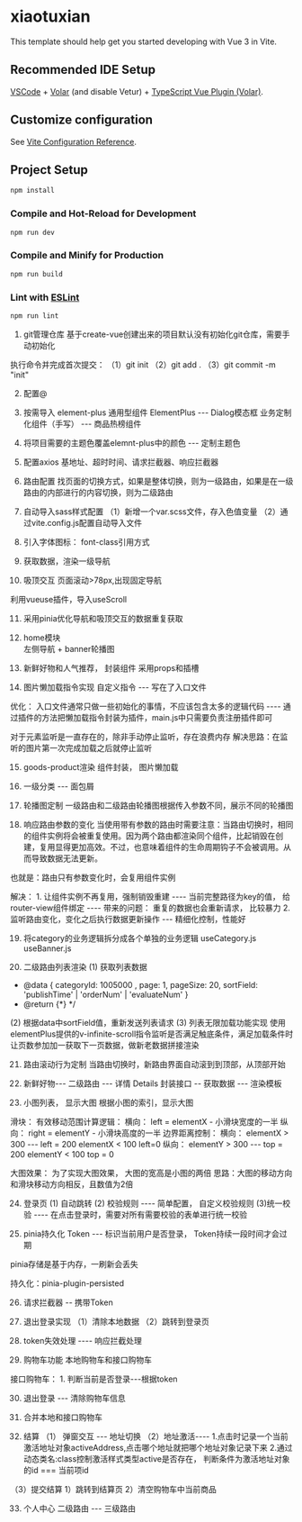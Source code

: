 # xiaotuxian

This template should help get you started developing with Vue 3 in Vite.

## Recommended IDE Setup

[VSCode](https://code.visualstudio.com/) + [Volar](https://marketplace.visualstudio.com/items?itemName=Vue.volar) (and disable Vetur) + [TypeScript Vue Plugin (Volar)](https://marketplace.visualstudio.com/items?itemName=Vue.vscode-typescript-vue-plugin).

## Customize configuration

See [Vite Configuration Reference](https://vitejs.dev/config/).

## Project Setup

```sh
npm install
```

### Compile and Hot-Reload for Development

```sh
npm run dev
```

### Compile and Minify for Production

```sh
npm run build
```

### Lint with [ESLint](https://eslint.org/)

```sh
npm run lint
```

1. git管理仓库
基于create-vue创建出来的项目默认没有初始化git仓库，需要手动初始化

执行命令并完成首次提交：
（1）git init
（2）git add .
（3）git commit -m "init"

2. 配置@

3. 按需导入 element-plus
通用型组件 ElementPlus  --- Dialog模态框
业务定制化组件（手写） --- 商品热榜组件

4. 将项目需要的主题色覆盖elemnt-plus中的颜色  --- 定制主题色

5. 配置axios
基地址、超时时间、请求拦截器、响应拦截器

6. 路由配置
找页面的切换方式，如果是整体切换，则为一级路由，如果是在一级路由的内部进行的内容切换，则为二级路由

7. 自动导入sass样式配置
（1）新增一个var.scss文件，存入色值变量
（2）通过vite.config.js配置自动导入文件

8. 引入字体图标： font-class引用方式

9. 获取数据，渲染一级导航

10. 吸顶交互
页面滚动>78px,出现固定导航

利用vueuse插件，导入useScroll

11. 采用pinia优化导航和吸顶交互的数据重复获取

12. home模块    
左侧导航 + banner轮播图

13. 新鲜好物和人气推荐， 封装组件
采用props和插槽

14. 图片懒加载指令实现
自定义指令  --- 写在了入口文件

优化： 入口文件通常只做一些初始化的事情，不应该包含太多的逻辑代码
    ---- 通过插件的方法把懒加载指令封装为插件，main.js中只需要负责注册插件即可

对于元素监听是一直存在的，除非手动停止监听，存在浪费内存
解决思路：在监听的图片第一次完成加载之后就停止监听

15. goods-product渲染
组件封装， 图片懒加载

16. 一级分类 --- 面包屑

17. 轮播图定制
一级路由和二级路由轮播图根据传入参数不同，展示不同的轮播图

18. 响应路由参数的变化
当使用带有参数的路由时需要注意：当路由切换时，相同的组件实例将会被重复使用。因为两个路由都渲染同个组件，比起销毁在创建，复用显得更加高效。不过，也意味着组件的生命周期钩子不会被调用。从而导致数据无法更新。

也就是：路由只有参数变化时，会复用组件实例

解决： 1. 让组件实例不再复用，强制销毁重建 ---- 当前完整路径为key的值，
          给router-view组件绑定 ---- 带来的问题： 重复的数据也会重新请求， 比较暴力
       2. 监听路由变化，变化之后执行数据更新操作  --- 精细化控制，性能好

19. 将category的业务逻辑拆分成各个单独的业务逻辑
useCategory.js
useBanner.js

20. 二级路由列表渲染
(1) 获取列表数据

* @data { 
     categoryId: 1005000 ,
     page: 1,
     pageSize: 20,
     sortField: 'publishTime' | 'orderNum' | 'evaluateNum'
   } 
 * @return {*}
 */

 (2) 根据data中sortField值，重新发送列表请求
 (3) 列表无限加载功能实现
 使用elementPlus提供的v-infinite-scroll指令监听是否满足触底条件，满足加载条件时让页数参加加一获取下一页数据，做新老数据拼接渲染

 21. 路由滚动行为定制
 当路由切换时，新路由界面自动滚到到顶部，从顶部开始

 22. 新鲜好物--- 二级路由 --- 详情
     Details
    封装接口 -- 获取数据 --- 渲染模板

23. 小图列表， 显示大图
根据小图的索引，显示大图

滑块：
    有效移动范围计算逻辑：
        横向： left = elementX - 小滑块宽度的一半
        纵向： right = elementY - 小滑块高度的一半
    边界距离控制：
        横向： elementX > 300  --- left = 200   elementX < 100 left=0
        纵向： elementY > 300  --- top = 200    elementY < 100 top = 0

大图效果：
    为了实现大图效果， 大图的宽高是小图的两倍
    思路：大图的移动方向和滑块移动方向相反，且数值为2倍

24. 登录页
(1) 自动跳转
(2) 校验规则 ---- 简单配置， 自定义校验规则
(3)统一校验 ---- 在点击登录时，需要对所有需要校验的表单进行统一校验

25. pinia持久化
Token --- 标识当前用户是否登录， Token持续一段时间才会过期

pinia存储是基于内存，一刷新会丢失

持久化：pinia-plugin-persisted 

26. 请求拦截器 -- 携带Token

27. 退出登录实现
（1）清除本地数据
（2）跳转到登录页

28. token失效处理 ---- 响应拦截处理

29. 购物车功能
本地购物车和接口购物车

接口购物车： 1. 判断当前是否登录---根据token


30. 退出登录 --- 清除购物车信息

31. 合并本地和接口购物车

32. 结算
（1） 弹窗交互 --- 地址切换
（2）地址激活----
 1.点击时记录一个当前激活地址对象activeAddress,点击哪个地址就把哪个地址对象记录下来
 2.通过动态类名:class控制激活样式类型active是否存在， 
              判断条件为激活地址对象的id === 当前项id

（3）提交结算
     1）跳转到结算页   2）清空购物车中当前商品

33. 个人中心
二级路由 --- 三级路由



